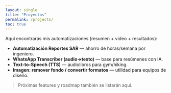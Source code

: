 ```yaml
---
layout: single
title: "Proyectos"
permalink: /projects/
toc: true
---
```


Aquí encontrarás mis automatizaciones (resumen + video + resultados):
- **Automatización Reportes SAR** — ahorro de horas/semana por ingeniero.
- **WhatsApp Transcriber (audio→texto)** — base para resúmenes con IA.
- **Text-to-Speech (TTS)** — audiolibros para gym/hiking.
- **Imagen: remover fondo / convertir formatos** — utilidad para equipos de diseño.

> Próximas features y roadmap también se listarán aquí.
